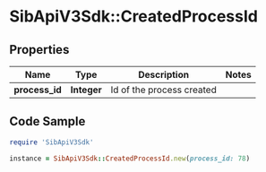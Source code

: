 # SibApiV3Sdk::CreatedProcessId

## Properties

Name | Type | Description | Notes
------------ | ------------- | ------------- | -------------
**process_id** | **Integer** | Id of the process created | 

## Code Sample

```ruby
require 'SibApiV3Sdk'

instance = SibApiV3Sdk::CreatedProcessId.new(process_id: 78)
```


